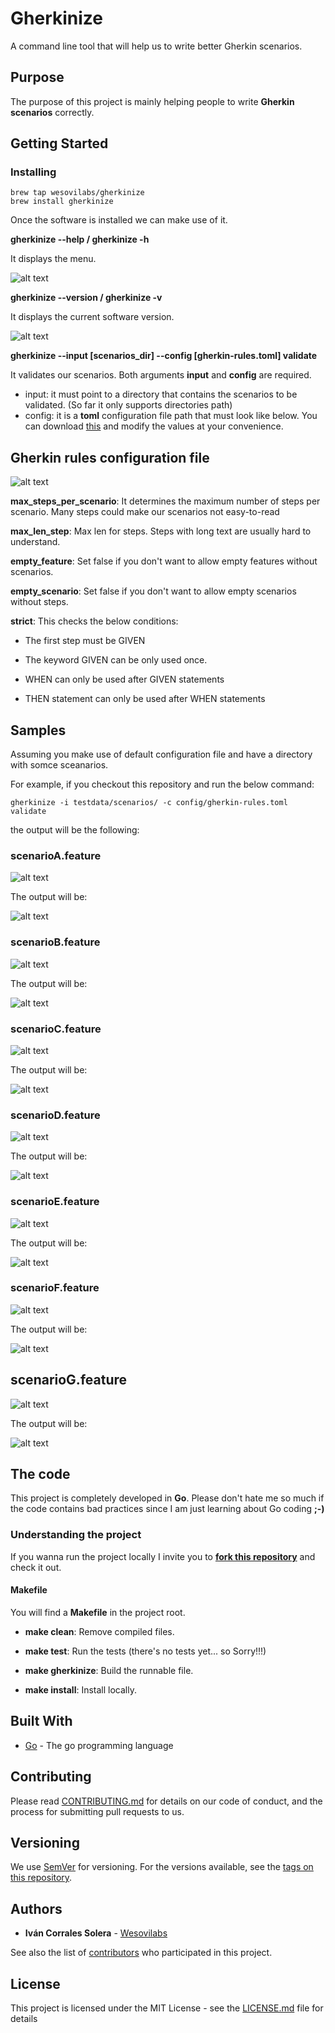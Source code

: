 # Gherkinize

A command line tool that will help us to write better Gherkin scenarios.


## Purpose

The purpose of this project is mainly helping people to write **Gherkin scenarios** correctly.


## Getting Started


### Installing

```
brew tap wesovilabs/gherkinize
brew install gherkinize
```

Once the software is installed we can make use of it.

**gherkinize --help / gherkinize -h**

It displays the menu.

![alt text](https://github.com/wesovilabs/gherkinize/blob/master/doc/helpmenu.png "Gherkinize help")

**gherkinize --version / gherkinize -v**

It displays the current software version.

![alt text](https://github.com/wesovilabs/gherkinize/blob/master/doc/versionmenu.png "Gherkinize version")

**gherkinize --input [scenarios_dir] --config [gherkin-rules.toml] validate**

It validates our scenarios. Both arguments **input** and **config** are required.

- input: it must point to a directory that contains the scenarios to be validated. (So far it only supports directories path)
- config:  it is a **toml** configuration file path that must look like below. You can download [this](https://github.com/wesovilabs/gherkinize/blob/master/config/gherkin-rules.toml) and
modify the values at your convenience.


## Gherkin rules configuration file

![alt text](https://github.com/wesovilabs/gherkinize/blob/master/doc/config.png "Gherkin Rules Validator")

**max_steps_per_scenario**: It determines the maximum number of steps per scenario. Many steps could make our scenarios not easy-to-read

**max_len_step**: Max len for steps. Steps with long text are usually hard to understand.

**empty_feature**: Set false if you don't want to allow empty features without scenarios.

**empty_scenario**: Set false if you don't want to allow empty scenarios without steps.

**strict**: This checks the below conditions:

* The first step must be GIVEN

* The keyword GIVEN can be only used once.

* WHEN can only be used after GIVEN statements

* THEN statement can only be used after WHEN statements


## Samples

Assuming you make use of default configuration file and have a directory with somce sceanarios.

For example, if you checkout this repository and run the below command:

    gherkinize -i testdata/scenarios/ -c config/gherkin-rules.toml  validate

the output will be the following:

### scenarioA.feature
![alt text](https://github.com/wesovilabs/gherkinize/blob/master/doc/scenarioa.png "Scenario A")

The output will be:

![alt text](https://github.com/wesovilabs/gherkinize/blob/master/doc/scenarioA_result.png "Scenario A Result")

### scenarioB.feature
![alt text](https://github.com/wesovilabs/gherkinize/blob/master/doc/scenarioB.png "Scenario B")

The output will be:

![alt text](https://github.com/wesovilabs/gherkinize/blob/master/doc/scenarioB_result.png "Scenario B Result")

### scenarioC.feature
![alt text](https://github.com/wesovilabs/gherkinize/blob/master/doc/scenarioC.png "Scenario B")

The output will be:

![alt text](https://github.com/wesovilabs/gherkinize/blob/master/doc/scenarioC_result.png "Scenario B Result")

### scenarioD.feature
![alt text](https://github.com/wesovilabs/gherkinize/blob/master/doc/scenarioD.png "Scenario B")

The output will be:

![alt text](https://github.com/wesovilabs/gherkinize/blob/master/doc/scenarioD_result.png "Scenario B Result")

### scenarioE.feature
![alt text](https://github.com/wesovilabs/gherkinize/blob/master/doc/scenarioE.png "Scenario B")

The output will be:

![alt text](https://github.com/wesovilabs/gherkinize/blob/master/doc/scenarioE_result.png "Scenario B Result")

### scenarioF.feature
![alt text](https://github.com/wesovilabs/gherkinize/blob/master/doc/scenarioF.png "Scenario B")

The output will be:

![alt text](https://github.com/wesovilabs/gherkinize/blob/master/doc/scenarioF_result.png "Scenario B Result")

## scenarioG.feature
![alt text](https://github.com/wesovilabs/gherkinize/blob/master/doc/scenarioG.png "Scenario B")

The output will be:

![alt text](https://github.com/wesovilabs/gherkinize/blob/master/doc/scenarioG_result.png "Scenario B Result")

## The code

This project is completely developed in **Go**. Please don't hate me so much if the code contains bad practices since I am just learning about Go coding **;-)**

### Understanding the project

If you wanna run the project locally I invite you to **[fork this repository](https://github.com/wesovilabs/gherkinize)** and check it out.

#### Makefile

You will find a **Makefile** in the project root.

* **make clean**: Remove compiled files.

* **make test**: Run the tests  (there's no tests yet... so Sorry!!!)

* **make gherkinize**: Build the runnable file.

* **make install**: Install locally.


## Built With

* [Go](https://golang.org/) - The go programming language

## Contributing

Please read [CONTRIBUTING.md](https://github.com/wesovilabs/gherkinize/blob/master/CONTRIBUTING.md) for details on our code of conduct, and the process for submitting pull requests to us.

## Versioning

We use [SemVer](http://semver.org/) for versioning. For the versions available, see the [tags on this repository](https://github.com/wesovilabs/gherkinize/tags).

## Authors

* **Iván Corrales Solera** - [Wesovilabs](http://www.wesovilabs.com)

See also the list of [contributors](https://github.com/wesovilabs/gherkinize/contributors) who participated in this project.

## License

This project is licensed under the MIT License - see the [LICENSE.md](LICENSE.md) file for details
